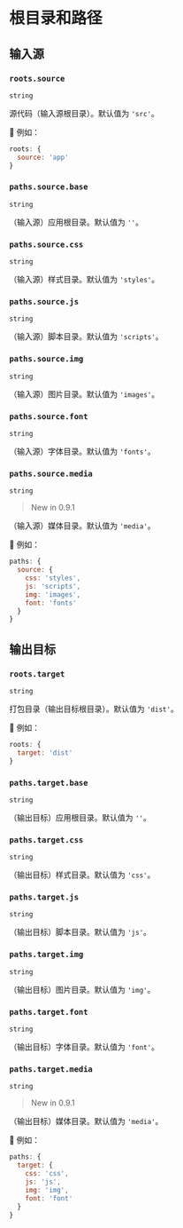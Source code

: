 # 根目录和路径

## 输入源

### `roots.source`

`string`

源代码（输入源根目录）。默认值为 `'src'`。

🌰 例如：

```js
roots: {
  source: 'app'
}
```

### `paths.source.base`

`string`

（输入源）应用根目录。默认值为 `''`。

### `paths.source.css`

`string`

（输入源）样式目录。默认值为 `'styles'`。

### `paths.source.js`

`string`

（输入源）脚本目录。默认值为 `'scripts'`。

### `paths.source.img`

`string`

（输入源）图片目录。默认值为 `'images'`。

### `paths.source.font`

`string`

（输入源）字体目录。默认值为 `'fonts'`。

### `paths.source.media`

`string`

> New in 0.9.1

（输入源）媒体目录。默认值为 `'media'`。

🌰 例如：

```js
paths: {
  source: {
    css: 'styles',
    js: 'scripts',
    img: 'images',
    font: 'fonts'
  }
}
```

## 输出目标

### `roots.target`

`string`

打包目录（输出目标根目录）。默认值为 `'dist'`。

🌰 例如：

```js
roots: {
  target: 'dist'
}
```

### `paths.target.base`

`string`

（输出目标）应用根目录。默认值为 `''`。

### `paths.target.css`

`string`

（输出目标）样式目录。默认值为 `'css'`。

### `paths.target.js`

`string`

（输出目标）脚本目录。默认值为 `'js'`。

### `paths.target.img`

`string`

（输出目标）图片目录。默认值为 `'img'`。

### `paths.target.font`

`string`

（输出目标）字体目录。默认值为 `'font'`。

### `paths.target.media`

`string`

> New in 0.9.1

（输出目标）媒体目录。默认值为 `'media'`。

🌰 例如：

```js
paths: {
  target: {
    css: 'css',
    js: 'js',
    img: 'img',
    font: 'font'
  }
}
```
